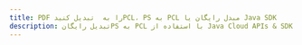 ---title: PDF را به  تبدیل کنیدPCL، PS به PCL مبدل رایگان یا Java SDKdescription: تبدیل رایگانPS به PCL با استفاده از Java Cloud APIs & SDK همچنین اسناد PDF را در Cloud ایجاد، ویرایش و رندر کنید.---
